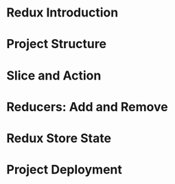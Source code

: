 # Redux Introduction
# Project Structure
# Slice and Action
# Reducers: Add and Remove
# Redux Store State
# Project Deployment
